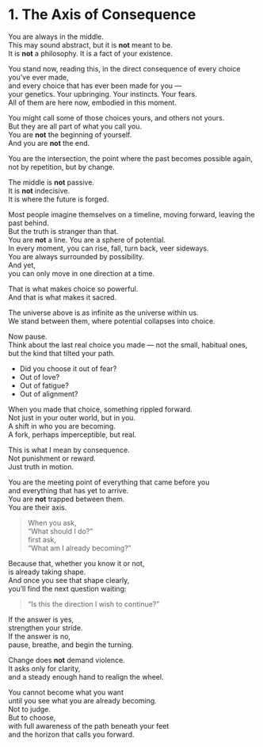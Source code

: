 # 1. The Axis of Consequence

You are always in the middle.  
This may sound abstract, but it is **not** meant to be.  
It is **not** a philosophy. It is a fact of your existence.

You stand now, reading this, in the direct consequence of every choice you’ve ever made,  
and every choice that has ever been made for you —  
your genetics. Your upbringing. Your instincts. Your fears.  
All of them are here now, embodied in this moment.

You might call some of those choices yours, and others not yours.  
But they are all part of what you call you.  
You are **not** the beginning of yourself.  
And you are **not** the end.

You are the intersection, the point where the past becomes possible again,  
not by repetition, but by change.

The middle is **not** passive.  
It is **not** indecisive.  
It is where the future is forged.

Most people imagine themselves on a timeline, moving forward, leaving the past behind.  
But the truth is stranger than that.  
You are **not** a line. You are a sphere of potential.  
In every moment, you can rise, fall, turn back, veer sideways.  
You are always surrounded by possibility.  
And yet,  
you can only move in one direction at a time.

That is what makes choice so powerful.  
And that is what makes it sacred.

The universe above is as infinite as the universe within us.  
We stand between them, where potential collapses into choice.

Now pause.  
Think about the last real choice you made — not the small, habitual ones, but the kind that tilted your path.  

- Did you choose it out of fear?  
- Out of love?  
- Out of fatigue?  
- Out of alignment?

When you made that choice, something rippled forward.  
Not just in your outer world, but in you.  
A shift in who you are becoming.  
A fork, perhaps imperceptible, but real.

This is what I mean by consequence.  
Not punishment or reward.  
Just truth in motion.

You are the meeting point of everything that came before you  
and everything that has yet to arrive.  
You are **not** trapped between them.  
You are their axis.

> When you ask,  
> “What should I do?”  
> first ask,  
> “What am I already becoming?”

Because that, whether you know it or not,  
is already taking shape.  
And once you see that shape clearly,  
you’ll find the next question waiting:

> “Is this the direction I wish to continue?”

If the answer is yes,  
strengthen your stride.  
If the answer is no,  
pause, breathe, and begin the turning.

Change does **not** demand violence.  
It asks only for clarity,  
and a steady enough hand to realign the wheel.

You cannot become what you want  
until you see what you are already becoming.  
Not to judge.  
But to choose,  
with full awareness of the path beneath your feet  
and the horizon that calls you forward.  
